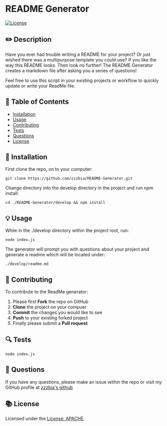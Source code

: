 
# README Generator
[![License](https://img.shields.io/badge/License-Apache%202.0-blue.svg)](https://opensource.org/licenses/Apache-2.0)

## ✏️ Description
Have you ever had trouble writing a README for your project? Or just wished there was a multipurpose template you could use?  If you like the way this README looks. Then look no further! The README Generator creates a markdown file after asking you a series of questions! 

Feel free to use this script in your existing projects or workflow to quickly update or write your ReadMe file.

## 📜 Table of Contents
- [Installation](#💾-installation)
- [Usage](#💡-usage)
- [Contributing](#👥-contributing)
- [Tests](#🔍-tests)
- [Questions](#💭-questions)
- [License](#📚-license)

## 💾 Installation
First clone the repo, on to your computer:

```
git clone https://github.com/zzzbia/README-Generator.git
```

Change directory into the develop directory in the project and run npm install:

```
cd ./README-Generator/develop && npm install
```

## 💡 Usage
While in the ./develop directory within the project root, run:

```
node index.js
```

The generator will prompt you with questions about your project and generate a readme which will be located under:

```
./develop/readme.md
```


## 👥 Contributing
To contribute to the ReadMe generator:
 1. Please first **Fork** the repo on GitHub
 2. **Clone** the project on your compuer
 3. **Commit** the changes you would like to see
 4. **Push** to your existing forked project
 5. Finally please submit a **Pull request**

## 🔍 Tests
```
node index.js
```


## 💭 Questions
If you have any questions, please make an issue within the repo or visit my GitHub profile at [zzzbia's github](https://github.com/zzzbia)

## 📚 License
Licensed under the [License: APACHE](https://opensource.org/licenses/Apache-2.0).